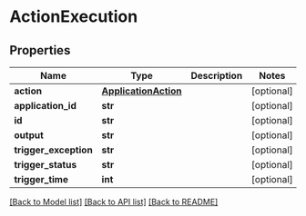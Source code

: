 # ActionExecution

## Properties
Name | Type | Description | Notes
------------ | ------------- | ------------- | -------------
**action** | [**ApplicationAction**](ApplicationAction.md) |  | [optional] 
**application_id** | **str** |  | [optional] 
**id** | **str** |  | [optional] 
**output** | **str** |  | [optional] 
**trigger_exception** | **str** |  | [optional] 
**trigger_status** | **str** |  | [optional] 
**trigger_time** | **int** |  | [optional] 

[[Back to Model list]](../README.md#documentation-for-models) [[Back to API list]](../README.md#documentation-for-api-endpoints) [[Back to README]](../README.md)

